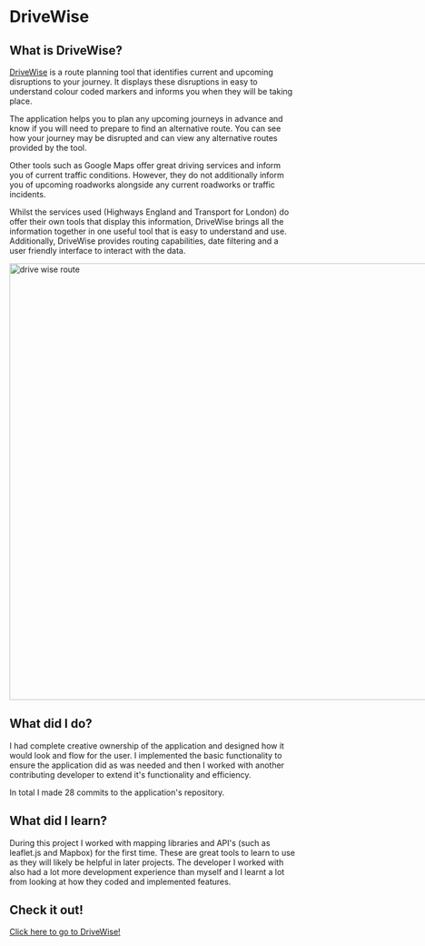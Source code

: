 # DriveWise

## What is DriveWise?

[DriveWise](https://clariity.github.io/DriveWise) is a route planning tool that identifies current and upcoming disruptions to your journey. It displays these disruptions in easy to understand colour coded markers and informs you when they will be taking place.

The application helps you to plan any upcoming journeys in advance and know if you will need to prepare to find an alternative route. You can see how your journey may be disrupted and can view any alternative routes provided by the tool.

Other tools such as Google Maps offer great driving services and inform you of current traffic conditions. However, they do not additionally inform you of upcoming roadworks alongside any current roadworks or traffic incidents.

Whilst the services used (Highways England and Transport for London) do offer their own tools that display this information, DriveWise brings all the information together in one useful tool that is easy to understand and use. Additionally, DriveWise provides routing capabilities, date filtering and a user friendly interface to interact with the data.

<img src="/images/drivewise-route.png" alt="drive wise route" style="width: 80vw; max-width: 1000px; margin: auto; display: block;"/>

## What did I do?

I had complete creative ownership of the application and designed how it would look and flow for the user. I implemented the basic functionality to ensure the application did as was needed and then I worked with another contributing developer to extend it's functionality and efficiency.

In total I made 28 commits to the application's repository.

## What did I learn?

During this project I worked with mapping libraries and API's (such as leaflet.js and Mapbox) for the first time. These are great tools to learn to use as they will likely be helpful in later projects. The developer I worked with also had a lot more development experience than myself and I learnt a lot from looking at how they coded and implemented features.

## Check it out!

[Click here to go to DriveWise!](https://clariity.github.io/DriveWise)
